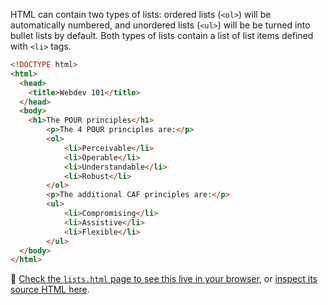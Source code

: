 HTML can contain two types of lists: ordered lists (`<ol>`) will be automatically numbered, and unordered lists (`<ul>`) will be be turned into bullet lists by default. Both types of lists contain a list of list items defined with `<li>` tags.

```html
<!DOCTYPE html>
<html>
  <head>
    <title>Webdev 101</title>
  </head>
  <body>
    <h1>The POUR principles</h1>
		<p>The 4 POUR principles are:</p>
        <ol>
            <li>Perceivable</li>
            <li>Operable</li>
            <li>Understandable</li>
            <li>Robust</li>
        </ol>
        <p>The additional CAF principles are:</p>
        <ul>
            <li>Compromising</li>
            <li>Assistive</li>
            <li>Flexible</li>
        </ul>
  </body>
</html>
```

<aside>
🔗 <a href='https://officepublicationseu.github.io/accessible-html-dataviz/lists.html'>Check the <code>lists.html</code> page to see this live in your browser</a>, or <a href='https://github.com/officepublicationseu/accessible-html-dataviz/blob/master/lists.html'>inspect its source HTML here</a>.

</aside>